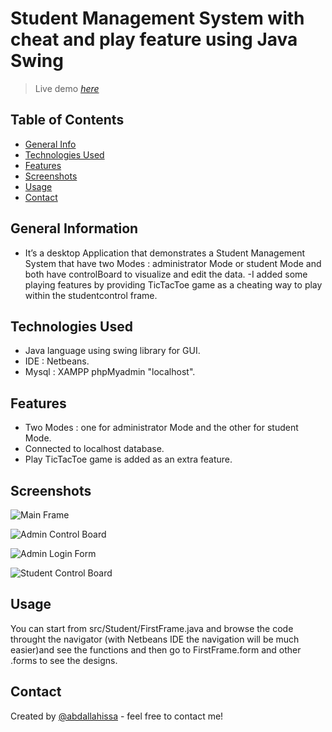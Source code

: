 # Student Management System with cheat and play feature using Java Swing

> Live demo [_here_](https://youtu.be/0O8kt2rJCtU)

## Table of Contents
* [General Info](#general-information)
* [Technologies Used](#technologies-used)
* [Features](#features)
* [Screenshots](#screenshots)
* [Usage](#usage)
* [Contact](#contact)



## General Information

- It’s a desktop Application that demonstrates a Student Management System that have two Modes : 
administrator Mode or student Mode and both have controlBoard to visualize and edit the data.
-I added some playing features by providing TicTacToe game as a cheating way to play within the studentcontrol frame.

## Technologies Used

- Java language using swing library for GUI.
- IDE : Netbeans.
- Mysql : XAMPP phpMyadmin "localhost".

## Features

- Two Modes : one for administrator Mode and the other for student Mode.
- Connected to localhost database.
- Play TicTacToe game is added as an extra feature.


## Screenshots
![Main Frame](https://github.com/abdallahissa/Student-Management-system/issues/1#issue-1206581729)

![Admin Control Board](https://github.com/abdallahissa/Student-Management-system/issues/2#issue-1206584322)

![Admin Login Form](https://github.com/abdallahissa/Student-Management-system/issues/3#issue-1206584593)

![Student Control Board](https://github.com/abdallahissa/Student-Management-system/issues/4#issue-1206585637)


## Usage

You can start from src/Student/FirstFrame.java and browse the code throught the navigator (with Netbeans IDE the navigation will be much easier)and see the functions and then go to FirstFrame.form and other .forms to see the designs.



## Contact
Created by [@abdallahissa](https://www.facebook.com/profile.php?id=100009226783983) - feel free to contact me!
